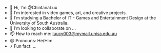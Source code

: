 - 👋 Hi, I’m @ChintanaLuu
- 👀 I’m interested in video games, art, and creative projects.
- 🌱 I’m studying a Bachelor of IT - Games and Entertainment Design at the University of South Australia.
- 💞️ I’m looking to collaborate on ...
- 📫 How to reach me: luucy003@mymail.unisa.edu.au
- 😄 Pronouns: He/Him
- ⚡ Fun fact: ...

<!---
ChintanaLuu/ChintanaLuu is a ✨ special ✨ repository because its `README.md` (this file) appears on your GitHub profile.
You can click the Preview link to take a look at your changes.
--->
